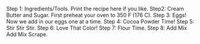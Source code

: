  Step 1: Ingredients/Tools. Print the recipe here if you like.
 Step2: Cream Butter and Sugar. First preheat your oven to 350 F (176 C). 
 Step 3: Eggs! Now we add in our eggs one at a time. 
 Step 4: Cocoa Powder Time!
 Step 5: Stir Stir Stir. 
  Step 6: Love That Color! 
  Step 7: Flour Time. Step 8: Add Mix Add Mix Scrape.